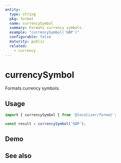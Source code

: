 ```yaml
---
entity:
  type: string
  pkg: format
  name: currencySymbol
  summary: Formats currency symbols.
  example: "currencySymbol('GBP')"
  configurable: false
  maturity: public
  related:
    - currency
---
```


# currencySymbol <Package name="format"/>

Formats currency symbols.

## Usage

```typescript twoslash
import { currencySymbol } from '@localizer/format';

const result = currencySymbol('GBP');
```

## Demo

<script setup>
  import { ref } from 'vue';
  import { NFormItem } from 'naive-ui/es/form';
  import { NSelect } from 'naive-ui/es/select';
  import { currencyName } from '@localizer/format';

  const unit = ref('GBP');

  const unitOptions = Intl.supportedValuesOf('currency').map(currency => ({label: `${currency} - ${currencyName(currency).localize('en-US')}`, value: currency}));

</script>

<EntityDemo :args="[unit]">

<NFormItem label="Currency"><NSelect filterable v-model:value="unit" :options="unitOptions"/></NFormItem>

</EntityDemo>

## See also

<Entities />
